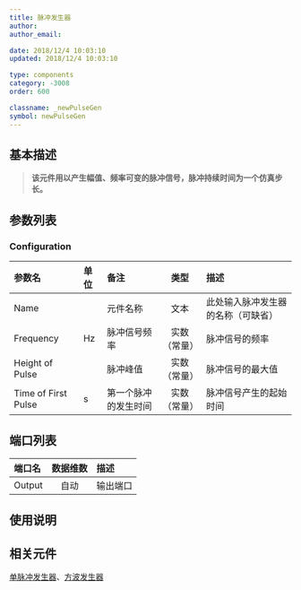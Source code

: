 ```yaml
---
title: 脉冲发生器
author: 
author_email:

date: 2018/12/4 10:03:10
updated: 2018/12/4 10:03:10

type: components
category: -3008
order: 600

classname: _newPulseGen
symbol: newPulseGen
---
```

## 基本描述


> **该元件用以产生幅值、频率可变的脉冲信号，脉冲持续时间为一个仿真步长。**

## 参数列表
### Configuration
| 参数名 | 单位 | 备注 | 类型 | 描述 |
| :--- | :--- | :--- | :--: | :--- |
| Name |  | 元件名称 | 文本 | 此处输入脉冲发生器的名称（可缺省） |
| Frequency | Hz | 脉冲信号频率 | 实数（常量） | 脉冲信号的频率 |
| Height of Pulse |  | 脉冲峰值 | 实数（常量） | 脉冲信号的最大值 |
| Time of First Pulse | s | 第一个脉冲的发生时间 | 实数（常量） | 脉冲信号产生的起始时间 |


## 端口列表

| 端口名 | 数据维数 | 描述 |
| :--- | :--:  | :--- |
| Output | 自动 | 输出端口|

## 使用说明



## 相关元件

[单脉冲发生器](../SinglePulse/index.md)、[方波发生器](../SquareGen/index.md)
